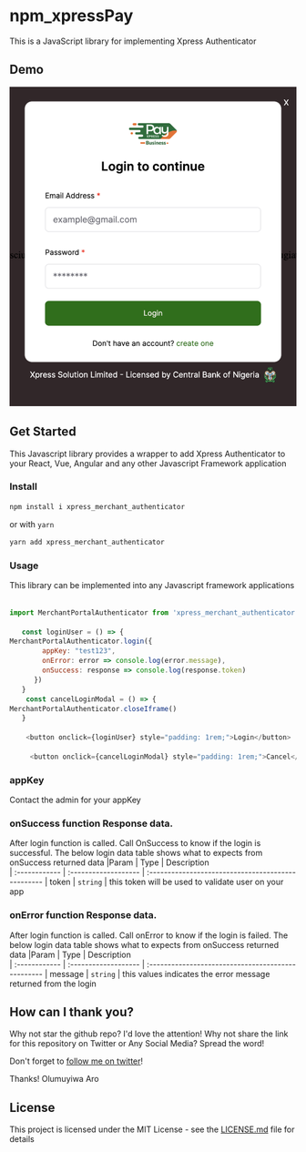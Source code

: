 # npm_xpressPay

This is a JavaScript library for implementing Xpress Authenticator

## Demo

![Demo](xpress-authenticator.png?raw=true "Demo Image")

## Get Started

This Javascript library provides a wrapper to add Xpress Authenticator to your React, Vue, Angular and any other Javascript Framework application



### Install

```sh
npm install i xpress_merchant_authenticator
```

or with `yarn`

```sh
yarn add xpress_merchant_authenticator
```

### Usage

This library can be implemented into any Javascript framework applications

```javascript

import MerchantPortalAuthenticator from 'xpress_merchant_authenticator'
 
   const loginUser = () => {
MerchantPortalAuthenticator.login({
        appKey: "test123",
        onError: error => console.log(error.message),
        onSuccess: response => console.log(response.token)
      })
   }
    const cancelLoginModal = () => {
MerchantPortalAuthenticator.closeIframe()
   }

    <button onclick={loginUser} style="padding: 1rem;">Login</button>

     <button onclick={cancelLoginModal} style="padding: 1rem;">Cancel</button>
```

### appKey
Contact the admin for your appKey

### onSuccess function Response data.

After login function is called. Call OnSuccess to know if the login is successful. The below login data table shows what to expects from onSuccess returned data
|Param       | Type                 | Description                      
| :------------ | :------------------- | :-------------------------------------------------
| token      | `string`              | this token will be used to validate user on your app

### onError function Response data.

After login function is called. Call onError to know if the login is failed. The below login data table shows what to expects from onSuccess returned data
|Param       | Type                 | Description                      
| :------------ | :------------------- | :-------------------------------------------------
| message      | `string`              | this values indicates the error message returned from the login


## How can I thank you?

Why not star the github repo? I'd love the attention! Why not share the link for this repository on Twitter or Any Social Media? Spread the word!

Don't forget to [follow me on twitter](https://twitter.com/muyiTechBadtGuy)!

Thanks!
Olumuyiwa Aro

## License

This project is licensed under the MIT License - see the [LICENSE.md](LICENSE.md) file for details